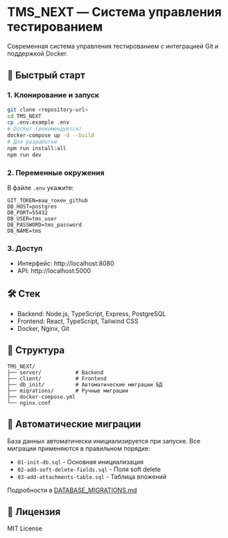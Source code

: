 # TMS_NEXT — Система управления тестированием

Современная система управления тестированием с интеграцией Git и поддержкой Docker.

## 🚀 Быстрый старт

### 1. Клонирование и запуск
```bash
git clone <repository-url>
cd TMS_NEXT
cp .env.example .env
# Docker (рекомендуется)
docker-compose up -d --build
# Для разработки
npm run install:all
npm run dev
```

### 2. Переменные окружения
В файле `.env` укажите:
```
GIT_TOKEN=ваш_токен_github
DB_HOST=postgres
DB_PORT=55432
DB_USER=tms_user
DB_PASSWORD=tms_password
DB_NAME=tms
```

### 3. Доступ
- Интерфейс: http://localhost:8080
- API: http://localhost:5000

## 🛠 Стек
- Backend: Node.js, TypeScript, Express, PostgreSQL
- Frontend: React, TypeScript, Tailwind CSS
- Docker, Nginx, Git

## 📁 Структура
```
TMS_NEXT/
├── server/           # Backend
├── client/           # Frontend
├── db_init/          # Автоматические миграции БД
├── migrations/       # Ручные миграции
├── docker-compose.yml
└── nginx.conf
```

## 🔄 Автоматические миграции

База данных автоматически инициализируется при запуске. Все миграции применяются в правильном порядке:

- `01-init-db.sql` - Основная инициализация
- `02-add-soft-delete-fields.sql` - Поля soft delete
- `03-add-attachments-table.sql` - Таблица вложений

Подробности в [DATABASE_MIGRATIONS.md](DATABASE_MIGRATIONS.md)

## 📝 Лицензия
MIT License
